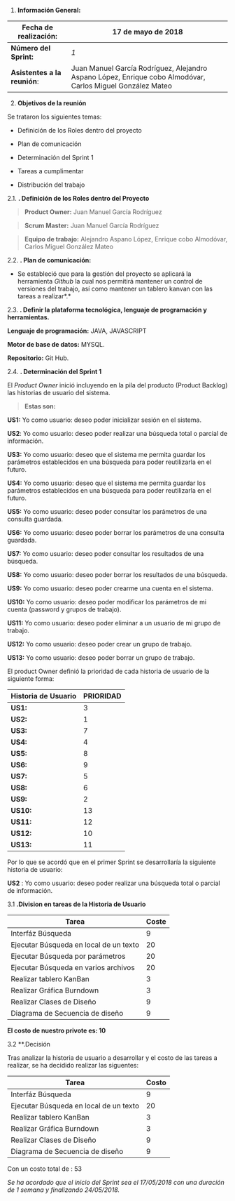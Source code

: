 
1.  **Información General:**

|**Fecha de realización:**|17 de mayo de 2018|
|-------------------------|------------------|
|**Número del Sprint:**   |               *1*|
|**Asistentes a la reunión**:| Juan Manuel García Rodríguez, Alejandro Aspano López, Enrique cobo Almodóvar, Carlos Miguel González Mateo|

2.  **Objetivos de la reunión**

Se trataron los siguientes temas:

-   Definición de los Roles dentro del proyecto

-   Plan de comunicación

-   Determinación del Sprint 1

-   Tareas a cumplimentar

-   Distribución del trabajo

2.1.  **. Definición de los Roles dentro del Proyecto**

>   **Product Owner:** Juan Manuel García Rodríguez

>   **Scrum Master:** Juan Manuel García Rodríguez

>   **Equipo de trabajo:** Alejandro Aspano López, Enrique cobo Almodóvar,
>   Carlos Miguel González Mateo

2.2.  **. Plan de comunicación:**

-   Se estableció que para la gestión del proyecto se aplicará la herramienta
    *Github* la cual nos permitirá mantener un control de versiones del trabajo,
    así como mantener un tablero kanvan con las tareas a realizar*.*

2.3.  **. Definir la plataforma tecnológica, lenguaje de programación y
        herramientas.**

**Lenguaje de programación:** JAVA, JAVASCRIPT

**Motor de base de datos:** MYSQL.

**Repositorio:** Git Hub.

2.4.  **. Determinación del Sprint 1**

El *Product Owner* inició incluyendo en la pila del producto (Product Backlog)
las historias de usuario del sistema.

>   **Estas son:**

**US1:** Yo como usuario: deseo poder inicializar sesión en el sistema.

**US2**: Yo como usuario: deseo poder realizar una búsqueda total o parcial de información.

**US3:** Yo como usuario: deseo que el sistema me permita guardar los parámetros establecidos en una búsqueda para poder reutilizarla en el futuro.

**US4:** Yo como usuario: deseo que el sistema me permita guardar los parámetros establecidos en una búsqueda para poder reutilizarla en el futuro.

**US5:** Yo como usuario: deseo poder consultar los parámetros de una consulta guardada.

**US6:** Yo como usuario: deseo poder borrar los parámetros de una consulta guardada.

**US7:** Yo como usuario: deseo poder consultar los resultados de una búsqueda.

**US8:** Yo como usuario: deseo poder borrar los resultados de una búsqueda.

**US9:** Yo como usuario: deseo poder crearme una cuenta en el sistema.

**US10:** Yo como usuario: deseo poder modificar los parámetros de mi cuenta (password y grupos de trabajo).

**US11:** Yo como usuario: deseo poder eliminar a un usuario de mi grupo de trabajo.

**US12:** Yo como usuario: deseo poder crear un grupo de trabajo.

**US13:** Yo como usuario: deseo poder borrar un grupo de trabajo.

El product Owner definió la prioridad de cada historia de usuario de la
siguiente forma:

|Historia de Usuario|PRIORIDAD|
|-|-|
|**US1:**| 3|
|**US2:**| 1|
|**US3:**| 7|
|**US4:**| 4|
|**US5:**| 8|
|**US6:**| 9|
|**US7:**| 5|
|**US8:**| 6|
|**US9:**| 2|
|**US10:**| 13|
|**US11:**| 12|
|**US12:**| 10|
|**US13:**| 11|

Por lo que se acordó que en el primer Sprint se desarrollaría la siguiente historia de usuario:

**US2** : Yo como usuario: deseo poder realizar una búsqueda total o parcial de información.

3.1 **.Division en tareas de la Historia de Usuario**

|Tarea|Coste|
|-|-|
|Interfáz Búsqueda|9|
|Ejecutar Búsqueda en local de un texto|20|
|Ejecutar Búsqueda por parámetros|20|
|Ejecutar Búsqueda en varios archivos|20|
|Realizar tablero KanBan|3|
|Realizar Gráfica Burndown|3|
|Realizar Clases de Diseño|9|
|Diagrama de Secuencia de diseño|9|

**El costo de nuestro privote es: 10**

3.2 **.Decisión

Tras analizar la historia de usuario a desarrollar y el costo de las tareas a realizar, se ha decidido realizar las siguentes:

|Tarea                                 |Costo|
|--------------------------------------|-----|
|Interfáz Búsqueda                     |    9|
|Ejecutar Búsqueda en local de un texto|   20|
|Realizar tablero KanBan               |    3|
|Realizar Gráfica Burndown             |    3|
|Realizar Clases de Diseño             |    9|
|Diagrama de Secuencia de diseño       |    9|

Con un costo total de : 53

*Se ha acordado que el inicio del Sprint sea el 17/05/2018 con una duración de 1 semana y finalizando 24/05/2018.*
